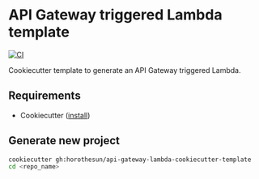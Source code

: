 # API Gateway triggered Lambda template

[![CI](https://github.com/horothesun/api-gateway-lambda-cookiecutter-template/actions/workflows/ci.yml/badge.svg)](https://github.com/horothesun/api-gateway-lambda-cookiecutter-template/actions/workflows/ci.yml)

Cookiecutter template to generate an API Gateway triggered Lambda.

## Requirements

- Cookiecutter ([install](https://cookiecutter.readthedocs.io/en/latest/installation.html))

## Generate new project

```bash
cookiecutter gh:horothesun/api-gateway-lambda-cookiecutter-template
cd <repo_name>
```
